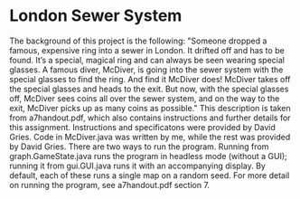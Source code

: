 # London Sewer System
The background of this project is the following: "Someone dropped a famous, expensive ring into a sewer in London. It drifted off and has to be found. It’s
a special, magical ring and can always be seen wearing special glasses. A famous diver, McDiver, is going
into the sewer system with the special glasses to find the ring. And find it McDiver does! McDiver takes off
the special glasses and heads to the exit. But now, with the special glasses off, McDiver sees coins all over
the sewer system, and on the way to the exit, McDiver picks up as many coins as possible." This description is taken from a7handout.pdf, which also contains instructions and further details for this assignment. Instructions and specificatons were provided by David Gries. Code in McDiver.java was written by me, while the rest was provided by David Gries.
There are two ways to run the program. Running from graph.GameState.java runs the program in headless mode (without a GUI); running it from gui.GUI.java runs it with an accompanying display. By default, each of these runs a single map on a random seed. For more detail on running the program, see a7handout.pdf section 7.

